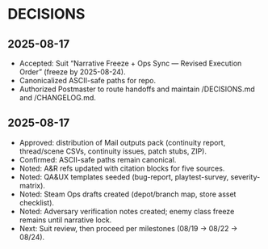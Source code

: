 # DECISIONS

## 2025-08-17
- Accepted: Suit “Narrative Freeze + Ops Sync — Revised Execution Order” (freeze by 2025-08-24).
- Canonicalized ASCII-safe paths for repo.
- Authorized Postmaster to route handoffs and maintain /DECISIONS.md and /CHANGELOG.md.

## 2025-08-17
- Approved: distribution of Mail outputs pack (continuity report, thread/scene CSVs, continuity issues, patch stubs, ZIP).
- Confirmed: ASCII-safe paths remain canonical.
- Noted: A&R refs updated with citation blocks for five sources.
- Noted: QA&UX templates seeded (bug-report, playtest-survey, severity-matrix).
- Noted: Steam Ops drafts created (depot/branch map, store asset checklist).
- Noted: Adversary verification notes created; enemy class freeze remains until narrative lock.
- Next: Suit review, then proceed per milestones (08/19 → 08/22 → 08/24).
